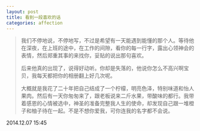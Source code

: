 ```yaml
---
layout: post
title: 看到一段喜欢的话
categories: affection
---
```


> 我们不停地说，不停地写，不过是希望有一天能遇到能懂的那个人。等待他在深夜，在上班的途中，在工作的间隙，看你的每一行字，露出心领神会的表情，然后郑重其事的来找你，妥贴的说出那句喜欢。
> 
> 后来他真的出现了，说得好动听。你却是失落的，他说你怎么不高兴啊宝贝，我每天都把你的相册翻上好几次呢。
> 
> 大概就是我花了二十年把自己结成了一个柠檬，明亮色泽，特别味道和怡人果肉。然后有一天你匆匆来了，跟老板说来二斤水果，带酸味的都行。我带着感恩的心情被选中，神圣的准备完整我人生的使命，却发现自己跟一堆橙子和柚子待在一起。不是不想你爱我，可你连我的名字都不会说。


2014.12.07 15:45